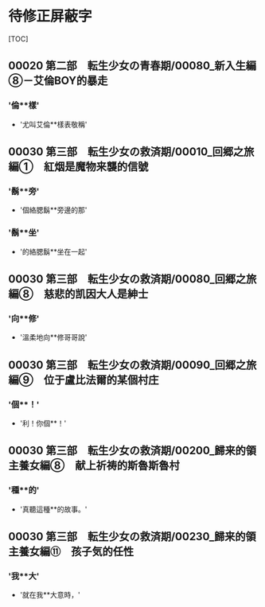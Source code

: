 # 待修正屏蔽字

[TOC]

## 00020 第二部　転生少女の青春期/00080_新入生編⑧－艾倫BOY的暴走

### '倫**樣'

- '尤叫艾倫**樣表敬稱'


## 00030 第三部　転生少女の救済期/00010_回郷之旅編①　紅烟是魔物来襲的信號

### '鬍**旁'

- '個絡腮鬍**旁邊的那'

### '鬍**坐'

- '的絡腮鬍**坐在一起'


## 00030 第三部　転生少女の救済期/00080_回郷之旅編⑧　慈悲的凯因大人是紳士

### '向**修'

- '溫柔地向**修哥哥說'


## 00030 第三部　転生少女の救済期/00090_回郷之旅編⑨　位于盧比法爾的某個村庄

### '個**！'

- '利！你個**！'


## 00030 第三部　転生少女の救済期/00200_歸来的領主養女編⑧　献上祈祷的斯魯斯魯村

### '種**的'

- '真聽這種**的故事。'


## 00030 第三部　転生少女の救済期/00230_歸来的領主養女編⑪　孩子気的任性

### '我**大'

- '就在我**大意時，'
